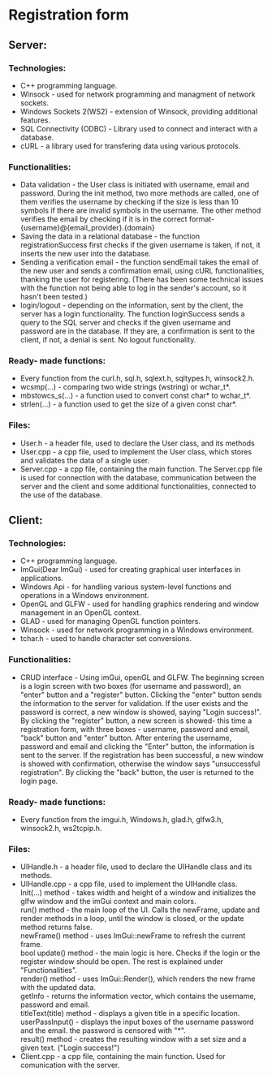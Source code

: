 # Registration form

## Server:

### Technologies:

- C++ programming language.
- Winsock - used for network programming and managment of network sockets.
- Windows Sockets 2(WS2) - extension of Winsock, providing additional features.
- SQL Connectivity (ODBC) - Library used to connect and interact with a database.
- cURL - a library used for transfering data using various protocols.

### Functionalities:

- Data validation - the User class is initiated with username, email and password. During the init method, two more methods are called, one of them verifies the username by checking if the size is less than 10 symbols if there are invalid symbols in the username. The other method verifies the email by checking if it is in the correct format- {username}@{email_provider}.{domain}
- Saving the data in a relational database - the function registrationSuccess first checks if the given username is taken, if not, it inserts the new user into the database.
- Sending a verification email - the function sendEmail takes the email of the new user and sends a confirmation email, using cURL functionalities, thanking the user for registering. (There has been some technical issues with the function not being able to log in the sender's account, so it hasn't been tested.)
- login/logout - depending on the information, sent by the client, the server has a login functionality. The function loginSuccess sends a query to the SQL server and checks if the given username and password are in the database. If they are, a confirmation is sent to the client, if not, a denial is sent. No logout functionality.
  
### Ready- made functions:
- Every function from the curl.h, sql.h, sqlext.h, sqltypes.h, winsock2.h.
- wcsmp(...) - comparing two wide strings (wstring) or wchar_t*.
- mbstowcs_s(...) - a function used to convert const char* to wchar_t*.
- strlen(...) - a function used to get the size of a given const char*.

### Files:
- User.h - a header file, used to declare the User class, and its methods
- User.cpp - a cpp file, used to implement the User class, which stores and validates the data of a single user.
- Server.cpp - a cpp file, containing the main function. The Server.cpp file is used for connection with the database, communication between the server and the client and some additional functionalities, connected to the use of the database.


## Client:

### Technologies:
- C++ programming language.
- ImGui(Dear ImGui) - used for creating graphical user interfaces in applications.
- Windows Api -  for handling various system-level functions and operations in a Windows environment.
- OpenGL and GLFW - used for handling graphics rendering and window management in an OpenGL context.
- GLAD - used for managing OpenGL function pointers.
- Winsock - used for network programming in a Windows environment.
- tchar.h - used to handle character set conversions.

### Functionalities:

- CRUD interface - Using imGui, openGL and GLFW. The beginning screen is a login screen with two boxes (for username and password), an "enter" button and a "register" button. Clicking the "enter" button sends the information to the server for validation. If the user exists and the password is correct, a new window is showed, saying "Login success!". By clicking the "register" button, a new screen is showed- this time a registration form, with three boxes - username, password and email, "back" button and "enter" button. After entering the username, password and email and clicking the "Enter" button, the information is sent to the server. If the registration has been successful, a new window is showed with confirmation, otherwise the window says "unsuccessful registration". By clicking the "back" button, the user is returned to the login page.

### Ready- made functions:
- Every function from the imgui.h, Windows.h, glad.h, glfw3.h, winsock2.h, ws2tcpip.h.

### Files:
- UIHandle.h - a header file, used to declare the UIHandle class and its methods.
- UIHandle.cpp - a cpp file, used to implement the UIHandle class.   
  Init(...) method - takes width and height of a window and initializes the glfw window and the imGui context and main colors.  
  run() method - the main loop of the UI. Calls the newFrame, update and render methods in a loop, until the window is closed, or the update method returns false.  
  newFrame() method - uses ImGui::newFrame to refresh the current frame.  
  bool update() method - the main logic is here. Checks if the login or the register window should be open. The rest is explained under "Functionalities".  
  render() method - uses ImGui::Render(), which renders the new frame with the updated data.  
  getInfo - returns the information vector, which contains the username, password and email.  
  titleText(title) method - displays a given title in a specific location.  
  userPassInput() - displays the input boxes of the username password and the email. the password is censored with "*".  
  result() method - creates the resulting window with a set size and a given text. ("Login success!")
- Client.cpp - a cpp file, containing the main function. Used for comunication with the server.
